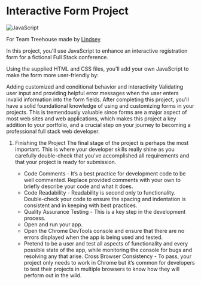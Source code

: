 # Interactive Form Project

![JavaScript](https://img.shields.io/badge/javascript-%23323330.svg?style=for-the-badge&logo=javascript&logoColor=%23F7DF1E)

For Team Treehouse made by [Lindsey](http://www.lindseyk.dev)

In this project, you'll use JavaScript to enhance an interactive registration form for a fictional Full Stack conference.

Using the supplied HTML and CSS files, you'll add your own JavaScript to make the form more user-friendly by:

Adding customized and conditional behavior and interactivity
Validating user input and providing helpful error messages when the user enters invalid information into the form fields.
After completing this project, you'll have a solid foundational knowledge of using and customizing forms in your projects. This is tremendously valuable since forms are a major aspect of most web sites and web applications, which makes this project a key addition to your portfolio, and a crucial step on your journey to becoming a professional full stack web developer.


1. Finishing the Project
The final stage of the project is perhaps the most important. This is where your developer skills really shine as you carefully double-check that you've accomplished all requirements and that your project is ready for submission.

      * Code Comments - It’s a best practice for development code to be well commented. Replace provided comments with your own to briefly describe your code and what it does.
      * Code Readability - Readability is second only to functionality. Double-check your code to ensure the spacing and indentation is consistent and in keeping with best practices.
      * Quality Assurance Testing - This is a key step in the development process.
      * Open and run your app.
      * Open the Chrome DevTools console and ensure that there are no errors displayed when the app is being used and tested.
      * Pretend to be a user and test all aspects of functionality and every possible state of the app, while monitoring the console for bugs and resolving any that arise.
      Cross Browser Consistency - To pass, your project only needs to work in Chrome but it’s common for developers to test their projects in multiple browsers to know how they will           perform out in the wild.
